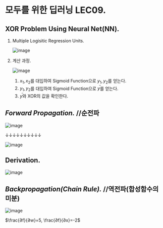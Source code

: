 # 모두를 위한 딥러닝 LEC09.
## XOR Problem Using Neural Net(NN).
1. Multiple Logisitic Regression Units.

   ![image](https://user-images.githubusercontent.com/66259854/94162514-c24a1680-fec1-11ea-9c0f-c5771e154286.png)

2. 계산 과정.

   ![image](https://user-images.githubusercontent.com/66259854/94162525-c5450700-fec1-11ea-83e7-7ea5455d7860.png)

   1) $x_1, x_2$를 대입하여 Sigmoid Function으로 $y_1, y_2$를 얻는다.
   2) $y_1, y_2$를 대입하여 Sigmoid Function으로 $y^ ̅$를 얻는다.
   3) $y^ ̅$와 XOR의 값을 확인한다.

## *Forward Propagation.* //순전파
![image](https://user-images.githubusercontent.com/66259854/94162622-e0177b80-fec1-11ea-8b18-4e8681962d0c.png)

↓↓↓↓↓↓↓↓↓↓

![image](https://user-images.githubusercontent.com/66259854/94162633-e3126c00-fec1-11ea-9ab4-0f7ceeae394d.png)

## Derivation.
![image](https://user-images.githubusercontent.com/66259854/94162651-e6a5f300-fec1-11ea-9db9-cb1a87a9e476.png)

## *Backpropagation(Chain Rule).* //역전파(합성함수의 미분)
![image](https://user-images.githubusercontent.com/66259854/94162662-e9084d00-fec1-11ea-8a90-f6f173627931.png)

$\frac{∂f}{∂w}=5, \frac{∂f}{∂x}=-2$
